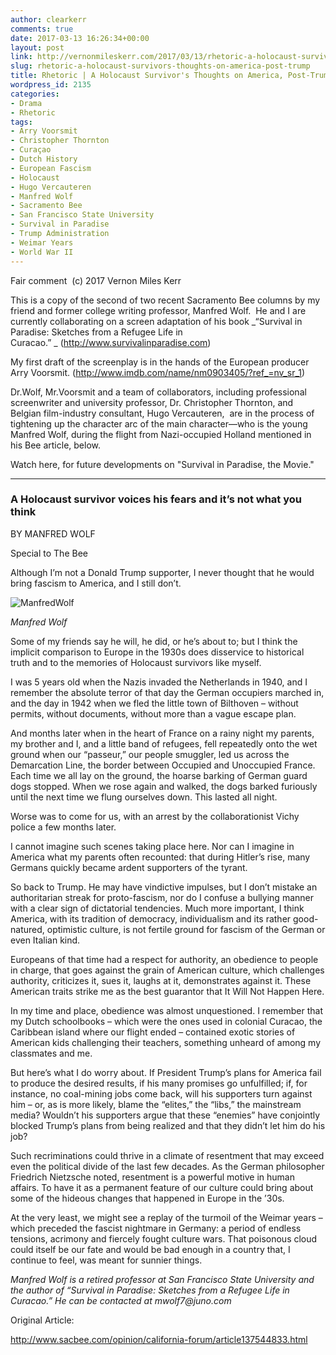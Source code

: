 ```yaml
---
author: clearkerr
comments: true
date: 2017-03-13 16:26:34+00:00
layout: post
link: http://vernonmileskerr.com/2017/03/13/rhetoric-a-holocaust-survivors-thoughts-on-america-post-trump/
slug: rhetoric-a-holocaust-survivors-thoughts-on-america-post-trump
title: Rhetoric | A Holocaust Survivor's Thoughts on America, Post-Trump
wordpress_id: 2135
categories:
- Drama
- Rhetoric
tags:
- Arry Voorsmit
- Christopher Thornton
- Curaçao
- Dutch History
- European Fascism
- Holocaust
- Hugo Vercauteren
- Manfred Wolf
- Sacramento Bee
- San Francisco State University
- Survival in Paradise
- Trump Administration
- Weimar Years
- World War II
---
```


Fair comment  (c) 2017 Vernon Miles Kerr

This is a copy of the second of two recent Sacramento Bee columns by my friend and former college writing professor, Manfred Wolf.  He and I are currently collaborating on a screen adaptation of his book _“Survival in Paradise: Sketches from a Refugee Life in Curacao.” _ (http://www.survivalinparadise.com)

My first draft of the screenplay is in the hands of the European producer Arry Voorsmit. (http://www.imdb.com/name/nm0903405/?ref_=nv_sr_1)

Dr.Wolf, Mr.Voorsmit and a team of collaborators, including professional screenwriter and university professor, Dr. Christopher Thornton, and Belgian film-industry consultant, Hugo Vercauteren,  are in the process of tightening up the character arc of the main character—who is the young Manfred Wolf, during the flight from Nazi-occupied Holland mentioned in his Bee article, below.


Watch here, for future developments on "Survival in Paradise, the Movie."




_____________________________________





### **A Holocaust survivor voices his fears and it’s not what you think**


BY MANFRED WOLF

Special to The Bee

Although I’m not a Donald Trump supporter, I never thought that he would bring fascism to America, and I still don’t.

![ManfredWolf](https://vernonmileskerr.files.wordpress.com/2017/03/manfredwolf.jpg)

_Manfred Wolf_

Some of my friends say he will, he did, or he’s about to; but I think the implicit comparison to Europe in the 1930s does disservice to historical truth and to the memories of Holocaust survivors like myself.

I was 5 years old when the Nazis invaded the Netherlands in 1940, and I remember the absolute terror of that day the German occupiers marched in, and the day in 1942 when we fled the little town of Bilthoven – without permits, without documents, without more than a vague escape plan.

And months later when in the heart of France on a rainy night my parents, my brother and I, and a little band of refugees, fell repeatedly onto the wet ground when our “passeur,” our people smuggler, led us across the Demarcation Line, the border between Occupied and Unoccupied France. Each time we all lay on the ground, the hoarse barking of German guard dogs stopped. When we rose again and walked, the dogs barked furiously until the next time we flung ourselves down. This lasted all night.

Worse was to come for us, with an arrest by the collaborationist Vichy police a few months later.

I cannot imagine such scenes taking place here. Nor can I imagine in America what my parents often recounted: that during Hitler’s rise, many Germans quickly became ardent supporters of the tyrant.

So back to Trump. He may have vindictive impulses, but I don’t mistake an authoritarian streak for proto-fascism, nor do I confuse a bullying manner with a clear sign of dictatorial tendencies. Much more important, I think America, with its tradition of democracy, individualism and its rather good-natured, optimistic culture, is not fertile ground for fascism of the German or even Italian kind.

Europeans of that time had a respect for authority, an obedience to people in charge, that goes against the grain of American culture, which challenges authority, criticizes it, sues it, laughs at it, demonstrates against it. These American traits strike me as the best guarantor that It Will Not Happen Here.

In my time and place, obedience was almost unquestioned. I remember that my Dutch schoolbooks – which were the ones used in colonial Curacao, the Caribbean island where our flight ended – contained exotic stories of American kids challenging their teachers, something unheard of among my classmates and me.

But here’s what I do worry about. If President Trump’s plans for America fail to produce the desired results, if his many promises go unfulfilled; if, for instance, no coal-mining jobs come back, will his supporters turn against him – or, as is more likely, blame the “elites,” the “libs,” the mainstream media? Wouldn’t his supporters argue that these “enemies” have conjointly blocked Trump’s plans from being realized and that they didn’t let him do his job?

Such recriminations could thrive in a climate of resentment that may exceed even the political divide of the last few decades. As the German philosopher Friedrich Nietzsche noted, resentment is a powerful motive in human affairs. To have it as a permanent feature of our culture could bring about some of the hideous changes that happened in Europe in the ’30s.

At the very least, we might see a replay of the turmoil of the Weimar years – which preceded the fascist nightmare in Germany: a period of endless tensions, acrimony and fiercely fought culture wars. That poisonous cloud could itself be our fate and would be bad enough in a country that, I continue to feel, was meant for sunnier things.

_Manfred Wolf is a retired professor at San Francisco State University and the author of “Survival in Paradise: Sketches from a Refugee Life in Curacao.” He can be contacted at mwolf7@juno.com_

Original Article:

http://www.sacbee.com/opinion/california-forum/article137544833.html
